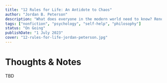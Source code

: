 ```yaml
---
title: "12 Rules for Life: An Antidote to Chaos"
author: "Jordan B. Peterson"
description: "What does everyone in the modern world need to know? Renowned psychologist Jordan B. Peterson's answer to this most difficult of questions uniquely combines the hard-won truths of ancient tradition with the stunning revelations of cutting-edge scientific research."
tags: ["nonfiction", "psychology", "self-help", "philosophy"]
status: "On Going"
publishDate: "1 July 2023"
cover: "12-rules-for-life-jordan-peterson.jpg"
---
```


# Thoughts & Notes

TBD
